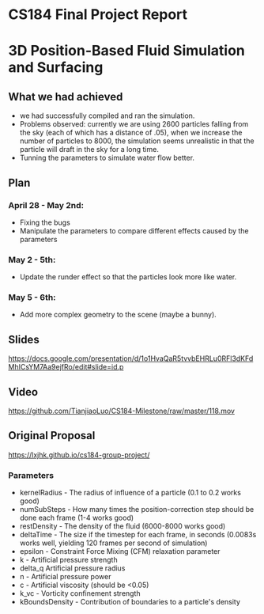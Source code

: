 # CS184 Final Project Report
# 3D Position-Based Fluid Simulation and Surfacing

## What we had achieved
* we had successfully compiled and ran the simulation.
* Problems observed: currently we are using 2600 particles falling from the sky (each of which has a distance of .05), when we increase the number of particles to 8000, the simulation seems unrealistic in that the particle will draft in the sky for a long time.
* Tunning the parameters to simulate water flow better.

## Plan
### April 28 - May 2nd:
* Fixing the bugs
* Manipulate the parameters to compare different effects caused by the parameters

### May 2 - 5th:
* Update the runder effect so that the particles look more like water.

### May 5 - 6th:
* Add more complex geometry to the scene (maybe a bunny).

## Slides
https://docs.google.com/presentation/d/1o1HvaQaR5tvvbEHRLu0RFl3dKFdMhICsYM7Aa9ejfRo/edit#slide=id.p

## Video
https://github.com/TianjiaoLuo/CS184-Milestone/raw/master/118.mov

## Original Proposal
https://lxjhk.github.io/cs184-group-project/

### Parameters
* kernelRadius - The radius of influence of a particle (0.1 to 0.2 works good)
* numSubSteps - How many times the position-correction step should be done each frame (1-4 works good)
* restDensity - The density of the fluid (6000-8000 works good)
* deltaTime - The size if the timestep for each frame, in seconds (0.0083s works well, yielding 120 frames per second of simulation)
* epsilon - Constraint Force Mixing (CFM) relaxation parameter
* k - Artificial pressure strength
* delta_q  Artificial pressure radius
* n - Artificial pressure power
* c - Artificial viscosity (should be <0.05)
* k_vc - Vorticity confinement strength
* kBoundsDensity - Contribution of boundaries to a particle's density
